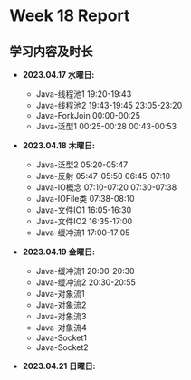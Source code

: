 # Week 18 Report

## 学习内容及时长

* **2023.04.17 水曜日:** 
	* Java-线程池1 19:20-19:43
	* Java-线程池2 19:43-19:45 23:05-23:20
	* Java-ForkJoin 00:00-00:25
	* Java-泛型1 00:25-00:28 00:43-00:53

* **2023.04.18 木曜日:** 
	* Java-泛型2 05:20-05:47
	* Java-反射 05:47-05:50 06:45-07:10
	* Java-IO概念 07:10-07:20 07:30-07:38
	* Java-IOFile类 07:38-08:10
	* Java-文件IO1 16:05-16:30
	* Java-文件IO2 16:35-17:00
	* Java-缓冲流1 17:00-17:05

* **2023.04.19 金曜日:** 
	* Java-缓冲流1 20:00-20:30
	* Java-缓冲流2 20:30-20:55
	* Java-对象流1 
	* Java-对象流2
	* Java-对象流3
	* Java-对象流4
	* Java-Socket1
	* Java-Socket2

* **2023.04.21 日曜日:** 
